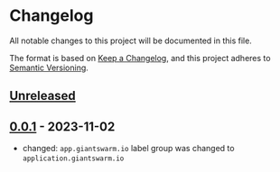 # Changelog

All notable changes to this project will be documented in this file.

The format is based on [Keep a Changelog](https://keepachangelog.com/en/1.0.0/),
and this project adheres to [Semantic Versioning](https://semver.org/spec/v2.0.0.html).

## [Unreleased]

## [0.0.1] - 2023-11-02

- changed: `app.giantswarm.io` label group was changed to `application.giantswarm.io`

[Unreleased]: https://github.com/giantswarm/network-policies-app/compare/v0.0.1...HEAD
[0.0.1]: https://github.com/giantswarm/network-policies-app/releases/tag/v0.0.1
